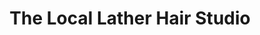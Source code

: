 ---
title: "The Local Lather Hair Studio"
url: /huntingburg/the-local-lather-hair-studio/
shop: hairdresser
---